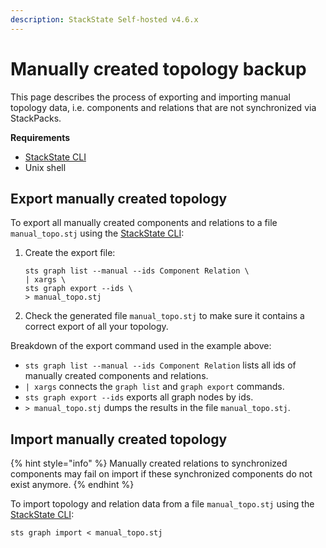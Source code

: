 ```yaml
---
description: StackState Self-hosted v4.6.x
---
```


# Manually created topology backup

This page describes the process of exporting and importing manual topology data, i.e. components and relations that are not synchronized via StackPacks.

**Requirements**

* [StackState CLI](/setup/cli-install.md)
* Unix shell

## Export manually created topology

To export all manually created components and relations to a file `manual_topo.stj` using the [StackState CLI](/setup/cli-install.md):

1. Create the export file:

   ```text
   sts graph list --manual --ids Component Relation \
   | xargs \
   sts graph export --ids \
   > manual_topo.stj
   ```

2. Check the generated file `manual_topo.stj` to make sure it contains a correct export of all your topology.

Breakdown of the export command used in the example above:

* `sts graph list --manual --ids Component Relation` lists all ids of manually created components and relations.
* `| xargs` connects the `graph list` and `graph export` commands.
* `sts graph export --ids` exports all graph nodes by ids.
* `> manual_topo.stj` dumps the results in the file `manual_topo.stj`.

## Import manually created topology

{% hint style="info" %}
Manually created relations to synchronized components may fail on import if these synchronized components do not exist anymore.
{% endhint %}

To import topology and relation data from a file `manual_topo.stj` using the [StackState CLI](/setup/cli-install.md):

```text
sts graph import < manual_topo.stj
```

